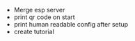 - Merge esp server
- print qr code on start
- print human readable config after setup
- create tutorial